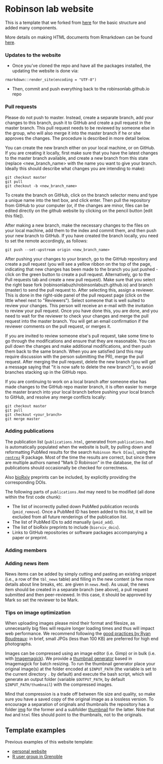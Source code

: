 # Robinson lab website

This is a template that we forked from [here](https://github.com/privefl/rmarkdown-website-template) for the basic structure and added many components.

More details on making HTML documents from Rmarkdown can be found [here](http://rmarkdown.rstudio.com/rmarkdown_websites.html).

### Updates to the website

- Once you've cloned the repo and have all the packages installed, the updating the website is done via:

```
rmarkdown::render_site(encoding = "UTF-8")
```

- Then, commit and push everything back to the robinsonlab.github.io repo

### Pull requests

Please do not push to master. Instead, create a separate branch, add your changes to this branch, push it to GitHub and create a pull request in the master branch. This pull request needs to be reviewed by someone else in the group, who will also merge it into the master branch if he or she approves the changes. The procedure is described in more detail below. 

You can create the new branch either on your local machine, or on GitHub. If you are creating it locally, first make sure that you have the latest changes to the master branch available, and create a new branch from this state (replace <new_branch_name> with the name you want to give your branch. Ideally this should describe what changes you are intending to make):

```
git checkout master
git pull
git checkout -b <new_branch_name>
```

To create the branch on GitHub, click on the branch selector menu and type a unique name into the text box, and click enter. Then pull the repository from GitHub to your computer (or, if the changes are minor, files can be edited directly on the github website by clicking on the pencil button [edit this file]). 

After making a new branch, make the necessary changes to the files on your local machine, add them to the index and commit them, and then push your new branch to GitHub. If you have created the branch locally, you need to set the remote accordingly, as follows: 

```
git push --set-upstream origin <new_branch_name>
```

After pushing your changes to your branch, go to the GitHub repository and create a pull request (you will see a yellow ribbon on the top of the page, indicating that new changes has been made to the branch you just pushed - click on the green button to create a pull request. Alternatively, go to the Pull requests tab and create a new pull request). Make sure that you select the right base fork (robinsonlabuzh/robinsonlabuzh.github.io) and branch (master) to send the pull request to. After selecting this, assign a reviewer. This is done in the right-side panel of the pull request page (click on the little wheel next to "Reviewers"). Select someone that is well suited to review your changes. This person will receive an e-mail with the invitation to review your pull request. Once you have done this, you are done, and you need to wait for the reviewer to check your changes and merge the pull request into the master branch. You will get an email confirmation if the reviewer comments on the pull request, or merges it. 

If you are invited to review someone else's pull request, take some time to go through the modifications and ensure that they are reasonable. You can pull down the changes and make additional modifications, and then push them back to the same branch. When you are satisfied (and this may require discussion with the person submitting the PR), merge the pull request. After merging the pull request, delete the new branch (you will get a message saying that "it is now safe to delete the new branch"), to avoid branches stacking up in the GitHub repo.

If you are continuing to work on a local branch after someone else has made changes to the GitHub repo master branch, it is often easier to merge the master branch into your local branch before pushing your local branch to GitHub, and resolve any merge conflicts locally:

```
git checkout master
git pull
git checkout <your_branch>
git merge master
```

### Adding publications

The publication list (`publications.html`, generated from `publications.Rmd`) is automatically populated when the website is built, by pulling down and reformatting PubMed results for the search `Robinson Mark D[au]`, using the [`rentrez`](https://cran.r-project.org/web/packages/rentrez/index.html) R package. Most of the time the results are correct, but since there are multiple authors named "Mark D Robinson" in the database, the list of publications should occasionally be checked for correctness. 

Also [bioRxiv](https://www.biorxiv.org/) preprints can be included, by explicitly providing the corresponding DOIs. 

The following parts of `publications.Rmd` may need to be modified (all done within the first code chunk):

- The list of incorrectly pulled down PubMed publication records (`pmid_remove`). Once a PubMed ID has been added to this list, it will be excluded from all future renderings of the publication list. 
- The list of PubMed IDs to add manually (`pmid_add`).
- The list of bioRxiv preprints to include (`biorxiv_dois`).
- Links to GitHub repositories or software packages accompanying a paper or preprint. 

### Adding members

### Adding news item

News items can be added by simply cutting and pasting an existing snippet (i.e., a row of the `tbl_news` table) and filling in the new content (a few more details about line breaks, etc. are given in `news.Rmd`).  As usual, the news item should be created in a separate branch (see above), a pull request submitted and then peer-reviewed.  In this case, it should be approved by Mark so set the reviewer to be Mark.

### Tips on image optimization

When uploading images please mind their format and filesize, as unnecesarily big files will require longer loading times and thus will impact web performance. We recommend following the [good practices by Ryan Boudreaux](https://www.techrepublic.com/blog/web-designer/tips-for-optimizing-your-web-images/): in brief, small JPGs (less than 100 KB) are preferred for high end photographs.

Images can be compressed using an image editor (i.e. Gimp) or in bulk (i.e. with [Imagemagick](https://www.imagemagick.org/script/index.php)). We provide a [thumbnail generator](https://github.com/robinsonlabuzh/robinsonlabuzh.github.io/blob/master/utils/bulk_thumbnail_generator.sh) based in Imagemagick for batch resizing. To run the thumbnail generator place your original image(s) at the folder encoded at `$INPUT_PATH` (the variable is set to the current directory `.` by default) and execute the bash script, which will generate an output folder (variable `$OUTPUT_PATH`, by default `$INPUT_PATH/thumbnail`) with the compressed images.

Mind that compression is a trade off between file size and quality, so make sure you have a saved copy of the original image as a lossless version. To encourage a separation of originals and thumbnails the repository has a folder [img](https://github.com/robinsonlabuzh/robinsonlabuzh.github.io/tree/master/img) for the former and a subfolder [thumbnail](https://github.com/robinsonlabuzh/robinsonlabuzh.github.io/tree/master/img/thumbnail) for the latter. Note that `Rmd` and `html` files should point to the thumbnails, not to the originals.

## Template examples

Previous examples of this website template:
- [personal website](https://privefl.github.io/)
- [R user group in Grenoble](https://r-in-grenoble.github.io/)

